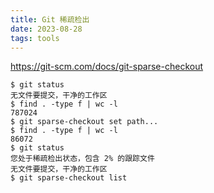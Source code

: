 ```yaml
---
title: Git 稀疏检出
date: 2023-08-28
tags: tools
---
```


<https://git-scm.com/docs/git-sparse-checkout>

```shell
$ git status
无文件要提交，干净的工作区
$ find . -type f | wc -l
787024
$ git sparse-checkout set path...
$ find . -type f | wc -l
86072
$ git status
您处于稀疏检出状态，包含 2% 的跟踪文件
无文件要提交，干净的工作区
$ git sparse-checkout list
```
